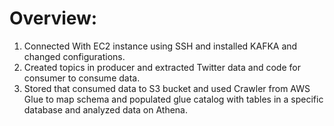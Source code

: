 # Overview:

1) Connected With EC2 instance using SSH and installed KAFKA and changed configurations.
2) Created topics in producer and extracted Twitter data and code for consumer to consume data.
3) Stored that consumed data to S3 bucket and used Crawler from AWS Glue to map schema and populated glue catalog with tables in a specific database and analyzed data on Athena.
